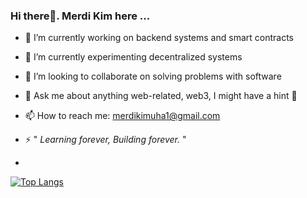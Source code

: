 ### Hi there👋. Merdi Kim here ...

<!--
**Merdi-kim/Merdi-kim** is a ✨ _special_ ✨ repository because its `README.md` (this file) appears on your GitHub profile.

Here are some ideas to get you started: -->

- 🔭 I’m currently working on backend systems and smart contracts
- 🌱 I’m currently experimenting decentralized systems 
- 👯 I’m looking to collaborate on solving problems with software
- 💬 Ask me about anything web-related, web3, I might have a hint 🤔
- 📫 How to reach me: merdikimuha1@gmail.com

- ⚡ " *Learning forever, Building forever.* "
- 
[![Top Langs](https://github-readme-stats.vercel.app/api/top-langs/?username=Merdi-kim)](https://github.com/Merdi-kim/github-readme-stats)

